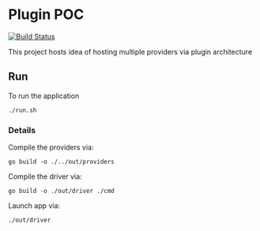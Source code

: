# Plugin POC

[![Build Status](https://github.com/nithyanatarajan/plugin-poc/actions/workflows/ci.yml/badge.svg)](https://github.com/nithyanatarajan/plugin-poc/actions/workflows/ci.yml)

This project hosts idea of hosting multiple providers via plugin architecture

## Run

To run the application

```shell
./run.sh
```

### Details

Compile the providers via:

```shell
go build -o ./../out/providers
```

Compile the driver via:

```shell
go build -o ./out/driver ./cmd
```

Launch app via:

```shell
./out/driver
```
